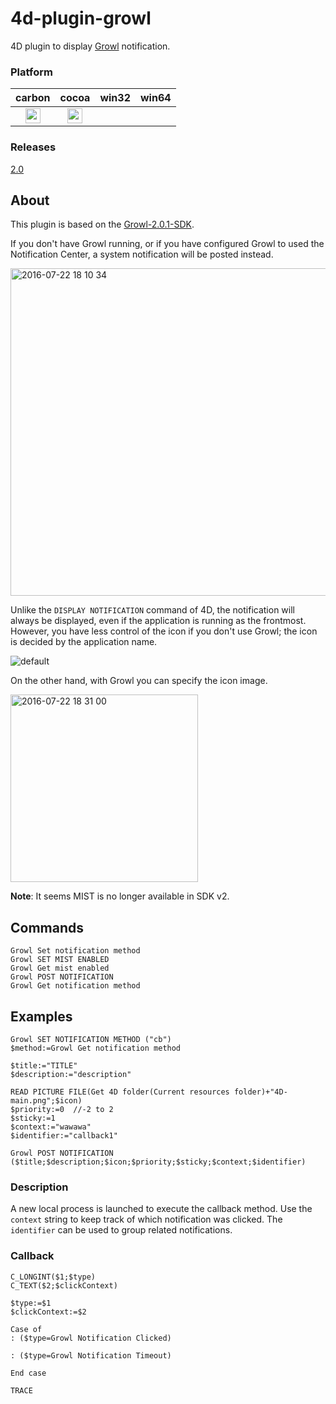 4d-plugin-growl
===============

4D plugin to display [Growl](http://growl.info) notification.

### Platform

| carbon | cocoa | win32 | win64 |
|:------:|:-----:|:---------:|:---------:|
|<img src="https://cloud.githubusercontent.com/assets/1725068/22371562/1b091f0a-e4db-11e6-8458-8653954a7cce.png" width="24" height="24" />|<img src="https://cloud.githubusercontent.com/assets/1725068/22371562/1b091f0a-e4db-11e6-8458-8653954a7cce.png" width="24" height="24" />|||

### Releases

[2.0](https://github.com/miyako/4d-plugin-growl/releases/tag/2.0)

## About

This plugin is based on the [Growl-2.0.1-SDK](http://growl.info).

If you don't have Growl running, or if you have configured Growl to used the Notification Center, a system notification will be posted instead.

<img width="524" alt="2016-07-22 18 10 34" src="https://cloud.githubusercontent.com/assets/1725068/17052278/b9192fc0-5037-11e6-9ab3-1456d172f771.png">

Unlike the ``DISPLAY NOTIFICATION`` command of 4D, the notification will always be displayed, even if the application is running as the frontmost. However, you have less control of the icon if you don't use Growl; the icon is decided by the application name.

![default](https://cloud.githubusercontent.com/assets/1725068/17052371/207b0bca-5038-11e6-9d8b-b7f5fabcb2b5.png)

On the other hand, with Growl you can specify the icon image.

<img width="300" alt="2016-07-22 18 31 00" src="https://cloud.githubusercontent.com/assets/1725068/17052930/8738ac26-503a-11e6-88b5-a3663da01395.png">

**Note**: It seems MIST is no longer available in SDK v2.

## Commands

```
Growl Set notification method
Growl SET MIST ENABLED
Growl Get mist enabled
Growl POST NOTIFICATION
Growl Get notification method
```

## Examples

```
Growl SET NOTIFICATION METHOD ("cb")
$method:=Growl Get notification method 

$title:="TITLE"
$description:="description"

READ PICTURE FILE(Get 4D folder(Current resources folder)+"4D-main.png";$icon)
$priority:=0  //-2 to 2
$sticky:=1
$context:="wawawa"
$identifier:="callback1"

Growl POST NOTIFICATION ($title;$description;$icon;$priority;$sticky;$context;$identifier)
```

### Description

A new local process is launched to execute the callback method. Use the ``context`` string to keep track of which notification was clicked. The ``identifier`` can be used to group related notifications.

### Callback

```
C_LONGINT($1;$type)
C_TEXT($2;$clickContext)

$type:=$1
$clickContext:=$2

Case of 
: ($type=Growl Notification Clicked)

: ($type=Growl Notification Timeout)

End case 

TRACE
```
